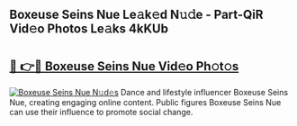 ## Boxeuse Seins Nue Le𝚊k𝚎d N𝚞𝚍e - Part-QiR Vid𝚎o Photos Le𝚊ks 4kKUb

# <h2><a href="http://fb00pv.evod.top/?m=Boxeuse+Seins+Nue">🔗 👉🔴 Boxeuse Seins Nue Vid𝚎o Ph𝚘t𝚘s</a></h2>

[![Boxeuse Seins Nue N𝚞d𝚎s](https://i.imgur.com/8V9OHl7.gif)](http://fb00pv.evod.top/?m=Boxeuse+Seins+Nue)
Dance and lifestyle influencer Boxeuse Seins Nue, creating engaging online content. Public figures Boxeuse Seins Nue can use their influence to promote social change. 
